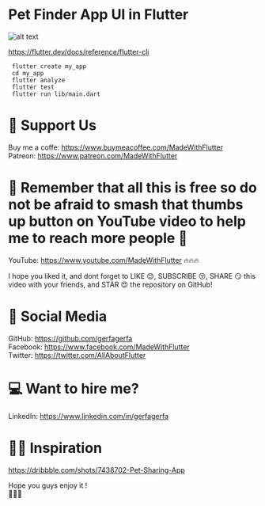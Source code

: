 # Pet Finder App UI in Flutter
![alt text](https://i.imgur.com/rIqziCQ.png)

https://flutter.dev/docs/reference/flutter-cli

```
 flutter create my_app
 cd my_app
 flutter analyze
 flutter test
 flutter run lib/main.dart
 ```

# 🤝 Support Us  
Buy me a coffe: https://www.buymeacoffee.com/MadeWithFlutter  
Patreon: https://www.patreon.com/MadeWithFlutter  

# 🙏 Remember that all this is free so do not be afraid to smash that thumbs up button on YouTube video to help me to reach more people 🙏

YouTube: https://www.youtube.com/MadeWithFlutter :fire::fire::fire:

I hope you liked it, and dont forget to LIKE :blush:, SUBSCRIBE :kissing_closed_eyes:, SHARE :smirk: this video with your friends, and STAR :heart_eyes: the repository on GitHub!

# 📢 Social Media
GitHub: https://github.com/gerfagerfa  
Facebook: https://www.facebook.com/MadeWithFlutter  
Twitter: https://twitter.com/AllAboutFlutter  

# 💻 Want to hire me?
LinkedIn: https://www.linkedin.com/in/gerfagerfa

# 👨‍🎨 Inspiration
https://dribbble.com/shots/7438702-Pet-Sharing-App

Hope you guys enjoy it !  
:wave::wave::wave:
